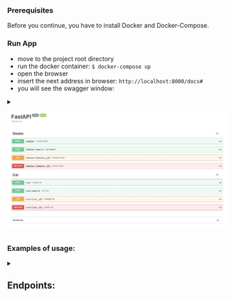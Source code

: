 ### Prerequisites

Before you continue, you have to install Docker and Docker-Compose.

### Run App

- move to the project root directory
- run the docker container: `$ docker-compose up`
- open the browser
- insert the next address in browser: `http://localhost:8000/docs#`
- you will see the swagger window: 

<details><summary>

![rrrr](images/1.jpg)
</summary>
</details>

### Examples of usage:

<details><summary><h2>Endpoints:</h2></summary>

<hr>
<details><summary><h4>Create Dealer</h4></summary>

##### Description: creates a dealer with the specified parameters

##### URL: http://localhost:8000/dealer

##### Request:

- ````
    curl -X 'POST' \
      'http://localhost:8000/dealer' \
      -H 'accept: application/json' \
      -H 'Content-Type: application/json' \
      -d '{
      "dealer_name": "string",
      "address": "string",
      "phone": "string"
    }'
  ````

##### Responses:
- Successful Response:
  - status code: 201
  - Response body: 
      ````
      {"detail": "created"}
      ````
- Error: Conflict:

  - status code: 409
  - Response body:
      ````
      {"detail": "(psycopg2.errors.UniqueViolation) duplicate key value violates unique constraint \"dealer_dealer_name_key\"\nDETAIL:  Key (dealer_name)=(ee) already exists.\n\n[SQL: INSERT INTO dealer (dealer_name, address, phone) VALUES (%(dealer_name)s, %(address)s, %(phone)s) RETURNING dealer.id]\n[parameters: {'dealer_name': 'ee', 'address': 'string', 'phone': 'string'}]\n(Background on this error at: https://sqlalche.me/e/14/gkpj)"}
      ````
    
##### Note: field dealer_name should be unique
    
</details>

<hr>
<details><summary><h4>Get Dialers</h4></summary>

##### Description: search for dealers by specified parameters

##### URL: http://localhost:8000/dealer/search

##### Request (to get all dealers): 
- ````
    curl -X 'POST' \
      'http://localhost:8000/dealer/search' \
      -H 'accept: application/json' \
      -H 'Content-Type: application/json' \
      -d '{
    }'
    ````

##### Response:
- status code: 200
- Response body:
    ````
    [
      {
        "dealer_name": "gggg",
        "address": "string",
        "phone": "string",
        "id": 179
      },
      {
        "dealer_name": "vv",
        "address": "string",
        "phone": "string",
        "id": 182
      },
      {
        "dealer_name": "c",
        "address": "string",
        "phone": "string",
        "id": 183
      },
    ]
    ````
##### Request (to get specified dealer):
- ````
    curl -X 'POST' \
      'http://localhost:8000/dealer/search' \
      -H 'accept: application/json' \
      -H 'Content-Type: application/json' \
      -d '{
      "id": 179,
      "dealer_name": "gggg",
      "address": "string",
      "phone": "string"
    }'
    ````
##### Response:
- status code: 200
- Response body:
- ````
    [
      {
        "dealer_name": "gggg",
        "address": "string",
        "phone": "string",
        "id": 179
      }
    ]
    ````
##### Note - if there is not any dealers, the response will be:
- status code: 200
- Response body:
- ````
  []
  ````
</details>

<hr>
<details><summary><h4>Change Dealer</h4></summary>

##### Description: change dealer parameters

##### URL: http://localhost:8000/dealer/<dealer_id>

##### Request:
    ````
    curl -X 'PUT' \
      'http://localhost:8000/dealer/179' \
      -H 'accept: application/json' \
      -H 'Content-Type: application/json' \
      -d '{
      "dealer_name": "rr",
      "address": "string",
      "phone": "string"
    }'
    ````
##### Responses:
- Successful Response:
    - status code: 200
    - Response body:
    ````
    {"detail": "changed"}
    ````
- Error: Conflict
    - status code: 409
    - Response body:
    ````
    {"detail": "(psycopg2.errors.UniqueViolation) duplicate key value violates unique constraint \"dealer_dealer_name_key\"\nDETAIL:  Key (dealer_name)=(string) already exists.\n\n[SQL: UPDATE dealer SET dealer_name=%(dealer_name)s WHERE dealer.id = %(dealer_id)s]\n[parameters: {'dealer_name': 'string', 'dealer_id': 179}]\n(Background on this error at: https://sqlalche.me/e/14/gkpj)"}
    ````
</details>

<hr>
<details><summary><h4>Delete Dealer</h4></summary>

##### URL: http://localhost:8000/dealer/<dealer_id>

##### Request:
````
curl -X 'DELETE' \
  'http://localhost:8000/dealer/1' \
  -H 'accept: application/json'
````
##### Responses:
- Successful Response:
    - status code: 200
    - Response body:
    ````
    {"detail": "deleted"}
    ````
- Error: Not Found
    - status code: 404
    - Response body:
    ````
    {"detail": "dealer with this ID doesn't exist"}
    ````
- Error: Conflict
  - status code: 409
  - Response body:
  ````
  {"detail": "(psycopg2.errors.ForeignKeyViolation) update or delete on table \"dealer\" violates foreign key constraint \"car_dealer_id_fkey\" on table \"car\"\nDETAIL:  Key (id)=(105) is still referenced from table \"car\".\n\n[SQL: DELETE FROM dealer WHERE dealer.id = %(id)s]\n[parameters: {'id': 105}]\n(Background on this error at: https://sqlalche.me/e/14/gkpj)"}
  ````
##### Note: For security reasons, it is forbidden to remove dealers who have cars. In this case, you will receive a response with the code 409 (see above)

</details>

<hr>
<details><summary><h4>Create Car</h4></summary>

##### Request:
- ````
    curl -X 'POST' \
      'http://localhost:8000/car' \
      -H 'accept: application/json' \
      -H 'Content-Type: application/json' \
      -d '{
      "model": "string",
      "dealer_id": 0
    }'
    ````
##### Responses:
- Successful Response:
  - status code: 201
  - Response body:
  - ````
    {"detail": "created"}
    ````
 
- Error: Not Found
  - status code: 404
  - Response body:
  - ````
    {"detail": "dealer with this ID doesn't exist"}
    ````
</details>

<hr>
<details><summary><h4>Get Cars</h4></summary>

##### Request (to get all cars):
````
curl -X 'POST' \
  'http://localhost:8000/car/search' \
  -H 'accept: application/json' \
  -H 'Content-Type: application/json' \
  -d '{

}'
````
##### Response:
- status code: 201
- Response body:
````
[
  {
    "model": "string",
    "dealer_id": 105,
    "id": 26
  },
  {
    "model": "string",
    "dealer_id": 105,
    "id": 27
  },
  {
    "model": "string",
    "dealer_id": 105,
    "id": 28
  },
  {
    "model": "string",
    "dealer_id": 135,
    "id": 25
  }
]
````
##### Request (to get specified car):
````
curl -X 'POST' \
  'http://localhost:8000/car/search' \
  -H 'accept: application/json' \
  -H 'Content-Type: application/json' \
  -d '{
  "id": 26
}'
````
##### Response:
- status code: 200
- Response body
    ````
    [
      {
        "model": "string",
        "dealer_id": 105,
        "id": 26
      }
    ]
    ````
##### Note - if there is not any cars, the response will be:
- status code: 200
- Response body:
- ````
  []
  ````
</details>

<hr>
<details><summary><h4>Change Car</h4></summary>

##### Request:
````
curl -X 'PUT' \
  'http://localhost:8000/car/26' \
  -H 'accept: application/json' \
  -H 'Content-Type: application/json' \
  -d '{
  "model": "string",
  "dealer_id": 105
}'
````
##### Responses:
- Successful Response:
  - status code: 200
  - Response body:
  ````
  {"detail": "changed"}
  ````
- Error: Not Found (example 1)
  - status code: 404
  - Response body
  ````
  {"detail": "car with this ID doesn't exist"}
  ````
  
- Error: Not Found (example 2)
  - status code: 404
  - Response body
  ````
  {"detail": "dealer with this ID doesn't exist"}
  ````
</details>

<hr>
<details><summary><h4>Delete Car</h4></summary>

##### Request:
````
curl -X 'DELETE' \
  'http://localhost:8000/car/26' \
  -H 'accept: application/json'
````
##### Response:
- Successful Response:
  - status code: 200
  - Response body:
    ````
    {"detail": "deleted"}
    ````
- Error: Not Found
  - status code: 404
  - Response body:
  ````
  {"detail": "car with this ID doesn't exist"}
  ````
</details>
</details>







